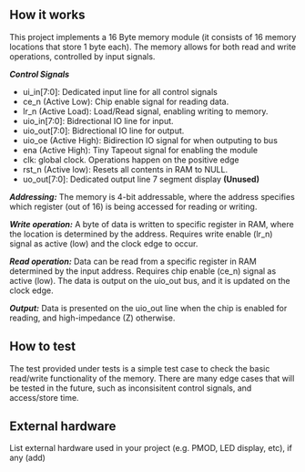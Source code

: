 ## How it works

This project implements a 16 Byte memory module (it consists of 16 memory locations that store 1 byte each). The memory allows for both read and write operations, controlled by input signals.

***Control Signals*** 
* ui_in[7:0]: Dedicated input line for all control signals
* ce_n (Active Low): Chip enable signal for reading data.
* lr_n (Active Load): Load/Read signal, enabling writing to memory.
* uio_in[7:0]: Bidrectional IO line for input.
* uio_out[7:0]: Bidrectional IO line for output.
* uio_oe (Active High): Bidirection IO signal for when outputing to bus
* ena (Active High):  Tiny Tapeout signal for enabling the module
* clk: global clock. Operations happen on the positive edge
* rst_n (Active low): Resets all contents in RAM to NULL.
* uo_out[7:0]: Dedicated output line 7 segment display **(Unused)**
  
***Addressing:*** 
The memory is 4-bit addressable, where the address specifies which register (out of 16) is being accessed for reading or writing.

***Write operation:***
A byte of data is written to specific register in RAM, where the location is determined by the address. Requires write enable (lr_n) signal as active (low) and the clock edge to occur.

***Read operation:*** 
Data can be read from a specific register in RAM determined by the input address. Requires chip enable (ce_n) signal as active (low). The data is output on the uio_out bus, and it is updated on the clock edge.

***Output:*** Data is presented on the uio_out line when the chip is enabled for reading, and high-impedance (Z) otherwise.

## How to test

The test provided under tests is a simple test case to check the basic read/write functionality of the memory. 
There are many edge cases that will be tested in the future, such as inconsisitent control signals, and access/store time. 

## External hardware

List external hardware used in your project (e.g. PMOD, LED display, etc), if any (add)
